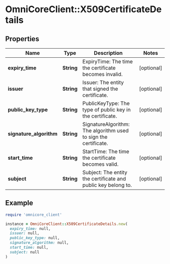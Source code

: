 # OmniCoreClient::X509CertificateDetails

## Properties

| Name | Type | Description | Notes |
| ---- | ---- | ----------- | ----- |
| **expiry_time** | **String** | ExpiryTime: The time the certificate becomes invalid. | [optional] |
| **issuer** | **String** | Issuer: The entity that signed the certificate. | [optional] |
| **public_key_type** | **String** | PublicKeyType: The type of public key in the certificate. | [optional] |
| **signature_algorithm** | **String** | SignatureAlgorithm: The algorithm used to sign the certificate. | [optional] |
| **start_time** | **String** | StartTime: The time the certificate becomes valid. | [optional] |
| **subject** | **String** | Subject: The entity the certificate and public key belong to. | [optional] |

## Example

```ruby
require 'omnicore_client'

instance = OmniCoreClient::X509CertificateDetails.new(
  expiry_time: null,
  issuer: null,
  public_key_type: null,
  signature_algorithm: null,
  start_time: null,
  subject: null
)
```

